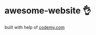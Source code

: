 # awesome-website :ok_hand:                                                                                                                                                                                        
built with help of <a href="http://johnelder.com/">codemy.com</a>
